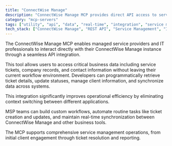 ```yaml
---
title: "ConnectWise Manage"
description: "ConnectWise Manage MCP provides direct API access to service tickets, companies, and contacts for MSPs and IT service providers."
category: "mcp-servers"
tags: ["utility", "api", "data", "real-time", "integration", "service management", "workflow automation"]
tech_stack: ["ConnectWise Manage", "REST API", "Service Management", "ITSM", "Business Automation", "custom workflows"]
---
```


The ConnectWise Manage MCP enables managed service providers and IT professionals to interact directly with their ConnectWise Manage instance through a seamless API integration. 

This tool allows users to access critical business data including service tickets, company records, and contact information without leaving their current workflow environment. Developers can programmatically retrieve ticket details, update statuses, manage client information, and synchronize data across systems.

This integration significantly improves operational efficiency by eliminating context switching between different applications. 

MSP teams can build custom workflows, automate routine tasks like ticket creation and updates, and maintain real-time synchronization between ConnectWise Manage and other business tools. 

The MCP supports comprehensive service management operations, from initial client engagement through ticket resolution and reporting.